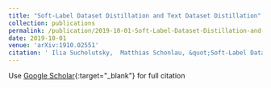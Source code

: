 ```yaml
---
title: "Soft-Label Dataset Distillation and Text Dataset Distillation"
collection: publications
permalink: /publication/2019-10-01-Soft-Label-Dataset-Distillation-and-Text-Dataset-Distillation
date: 2019-10-01
venue: 'arXiv:1910.02551'
citation: ' Ilia Sucholutsky,  Matthias Schonlau, &quot;Soft-Label Dataset Distillation and Text Dataset Distillation.&quot; arXiv:1910.02551, 2019.'
---
```

Use [Google Scholar](https://scholar.google.com/scholar?q=Soft+Label+Dataset+Distillation+and+Text+Dataset+Distillation){:target="_blank"} for full citation